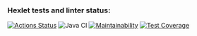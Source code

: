 ### Hexlet tests and linter status:
[![Actions Status](https://github.com/cheernomore/java-project-78/workflows/hexlet-check/badge.svg)](https://github.com/cheernomore/java-project-78/actions)
![Java CI](https://github.com/cheernomore/java-project-78/workflows/Java%20CI/badge.svg)
[![Maintainability](https://api.codeclimate.com/v1/badges/2fa3fe338a390b4f849a/maintainability)](https://codeclimate.com/github/cheernomore/java-project-78/maintainability)
[![Test Coverage](https://api.codeclimate.com/v1/badges/2fa3fe338a390b4f849a/test_coverage)](https://codeclimate.com/github/cheernomore/java-project-78/test_coverage)